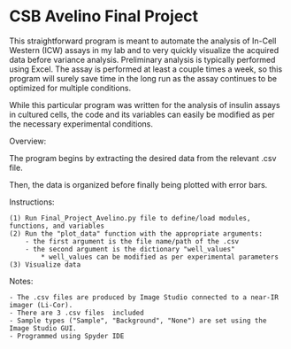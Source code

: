 # CSB Avelino Final Project

This straightforward program is meant to automate the analysis of In-Cell Western (ICW)
assays in my lab and to very quickly visualize the acquired data before variance analysis.
Preliminary analysis is typically performed using Excel. The assay is performed at least
a couple times a week, so this program will surely save time in the long run as the assay
continues to be optimized for multiple conditions.

While this particular program was written for the analysis of insulin assays in cultured cells,
the code and its variables can easily be modified as per the necessary experimental conditions.

Overview:

The program begins by extracting the desired data from the relevant .csv file.

Then, the data is organized before finally being plotted with error bars.

Instructions:
    
    (1) Run Final_Project_Avelino.py file to define/load modules, functions, and variables
    (2) Run the "plot_data" function with the appropriate arguments:
        - the first argument is the file name/path of the .csv
        - the second argument is the dictionary "well_values"
            * well_values can be modified as per experimental parameters
    (3) Visualize data
    
Notes:
    
    - The .csv files are produced by Image Studio connected to a near-IR imager (Li-Cor).
    - There are 3 .csv files  included
    - Sample types ("Sample", "Background", "None") are set using the Image Studio GUI.
    - Programmed using Spyder IDE
